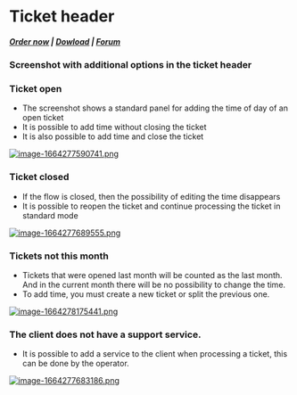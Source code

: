 # Ticket header

#####  [Order now](https://panel.puqcloud.com/index.php?rp=/store/whmcs-module-support-by-time) | [Dowload](https://download.puqcloud.com/WHMCS/servers/PUQ_WHMCS-Support-by-time/) | [Forum](https://forum.puqcloud.com/viewforum.php?f=16&sid=70e2200ace4c96111dceb1ef1a4b6393)

### Screenshot with additional options in the ticket header

### Ticket open

- The screenshot shows a standard panel for adding the time of day of an open ticket
- It is possible to add time without closing the ticket
- It is also possible to add time and close the ticket

[![image-1664277590741.png](https://doc.puq.info/uploads/images/gallery/2022-09/scaled-1680-/image-1664277590741.png)](https://doc.puq.info/uploads/images/gallery/2022-09/image-1664277590741.png)

### Ticket closed

- If the flow is closed, then the possibility of editing the time disappears
- It is possible to reopen the ticket and continue processing the ticket in standard mode

[![image-1664277689555.png](https://doc.puq.info/uploads/images/gallery/2022-09/scaled-1680-/image-1664277689555.png)](https://doc.puq.info/uploads/images/gallery/2022-09/image-1664277689555.png)

### Tickets not this month

- Tickets that were opened last month will be counted as the last month. And in the current month there will be no possibility to change the time.
- To add time, you must create a new ticket or split the previous one.

[![image-1664278175441.png](https://doc.puq.info/uploads/images/gallery/2022-09/scaled-1680-/image-1664278175441.png)](https://doc.puq.info/uploads/images/gallery/2022-09/image-1664278175441.png)

### The client does not have a support service.

- It is possible to add a service to the client when processing a ticket, this can be done by the operator.

[![image-1664277683186.png](https://doc.puq.info/uploads/images/gallery/2022-09/scaled-1680-/image-1664277683186.png)](https://doc.puq.info/uploads/images/gallery/2022-09/image-1664277683186.png)
